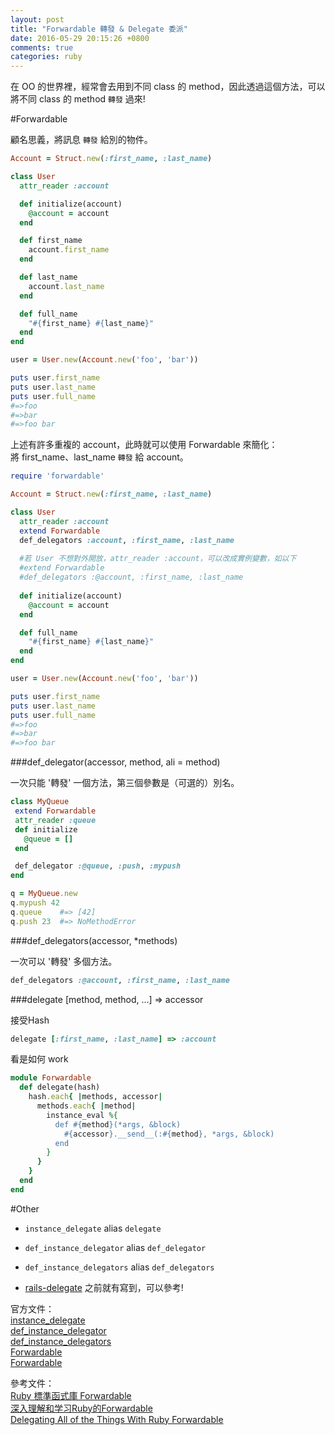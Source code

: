```yaml
---
layout: post
title: "Forwardable 轉發 & Delegate 委派"
date: 2016-05-29 20:15:26 +0800
comments: true
categories: ruby
---
```


在 OO 的世界裡，經常會去用到不同 class 的 method，因此透過這個方法，可以將不同 class 的 method `轉發` 過來!

<!-- more -->

#Forwardable

顧名思義，將訊息 `轉發` 給別的物件。

```ruby
Account = Struct.new(:first_name, :last_name)

class User
  attr_reader :account

  def initialize(account)
    @account = account
  end

  def first_name
    account.first_name
  end

  def last_name
    account.last_name
  end

  def full_name
    "#{first_name} #{last_name}"
  end
end

user = User.new(Account.new('foo', 'bar'))

puts user.first_name
puts user.last_name
puts user.full_name
#=>foo
#=>bar
#=>foo bar
```

上述有許多重複的 account，此時就可以使用 Forwardable 來簡化：  
將 first_name、last_name `轉發` 給 account。

```ruby
require 'forwardable'

Account = Struct.new(:first_name, :last_name)

class User
  attr_reader :account
  extend Forwardable
  def_delegators :account, :first_name, :last_name
 	
  #若 User 不想對外開放，attr_reader :account，可以改成實例變數，如以下
  #extend Forwardable
  #def_delegators :@account, :first_name, :last_name
  
  def initialize(account)
    @account = account
  end

  def full_name
    "#{first_name} #{last_name}"
  end
end

user = User.new(Account.new('foo', 'bar'))

puts user.first_name
puts user.last_name
puts user.full_name
#=>foo
#=>bar
#=>foo bar
```

###def_delegator(accessor, method, ali = method)
 
 一次只能 '轉發' 一個方法，第三個參數是（可選的）別名。
 
 ```ruby
class MyQueue
  extend Forwardable
  attr_reader :queue
  def initialize
    @queue = []
  end

  def_delegator :@queue, :push, :mypush
end

q = MyQueue.new
q.mypush 42
q.queue    #=> [42]
q.push 23  #=> NoMethodError
 ```


###def_delegators(accessor, *methods)

一次可以 '轉發' 多個方法。

```ruby
def_delegators :@account, :first_name, :last_name
```

###delegate [method, method, ...] => accessor

接受Hash

```ruby
delegate [:first_name, :last_name] => :account
```

看是如何 work

```ruby
module Forwardable
  def delegate(hash)
    hash.each{ |methods, accessor|
      methods.each{ |method|
        instance_eval %{
          def #{method}(*args, &block)
            #{accessor}.__send__(:#{method}, *args, &block)
          end
        }
      }
    }
  end
end
```
#Other
* `instance_delegate` alias `delegate`
* `def_instance_delegator` alias `def_delegator`
* `def_instance_delegators` alias `def_delegators` 

* [rails-delegate](http://mgleon08.github.io/blog/2015/12/13/ruby-on-rails-delegate/) 之前就有寫到，可以參考!
 
 
官方文件：  
[instance_delegate](http://apidock.com/ruby/Forwardable/instance_delegate)  
[def_instance_delegator](http://apidock.com/ruby/Forwardable/def_instance_delegator)  
[def_instance_delegators](http://apidock.com/ruby/Forwardable/def_instance_delegators)  
[Forwardable](http://apidock.com/ruby/Forwardable)  
[Forwardable](http://ruby-doc.org/stdlib-2.0.0/libdoc/forwardable/rdoc/Forwardable.html)

參考文件：  
[Ruby 標準函式庫 Forwardable](http://juanitofatas.com/2014/06/30/ruby-stdlib-forwardable/)  
[深入理解和学习Ruby的Forwardable](http://qiita.com/xiangzhuyuan/items/409c87da8cc4a882419b)  
[Delegating All of the Things With Ruby Forwardable](http://vaidehijoshi.github.io/blog/2015/03/31/delegating-all-of-the-things-with-ruby-forwardable/)